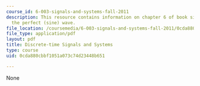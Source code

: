 ```yaml
---
course_id: 6-003-signals-and-systems-fall-2011
description: This resource contains information on chapter 6 of book signals and systems;
  the perfect (sine) wave.
file_location: /coursemedia/6-003-signals-and-systems-fall-2011/0cda880cbbf1051a073c74d23448b651_MIT6_003F11_chap6.pdf
file_type: application/pdf
layout: pdf
title: Discrete-time Signals and Systems
type: course
uid: 0cda880cbbf1051a073c74d23448b651

---
```

None